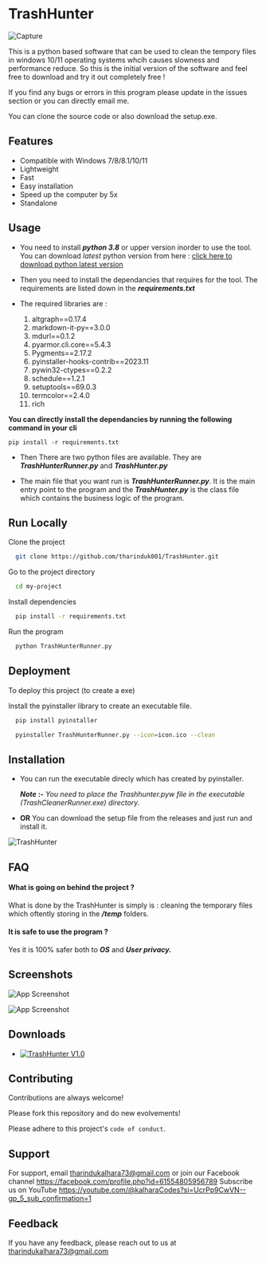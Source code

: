 # TrashHunter
![Capture](https://github.com/tharinduk001/TrashHunter/assets/136310961/a75e5ac3-513e-4191-9c67-eb0bb83954cb)

This is a python based software that can be used to clean the tempory files in windows 10/11 operating systems whcih causes slowness and performance reduce. So this is the initial version of the software and feel free to download and try it out completely free !

If you find any bugs or errors in this program please update in the issues section or you can directly email me.

You can clone the source code or also download the setup.exe.



## Features

- Compatible with Windows 7/8/8.1/10/11
- Lightweight
- Fast 
- Easy installation
- Speed up the computer by 5x
- Standalone


## Usage
* You need to install ***python 3.8*** or upper version inorder to use the tool. You can download *latest* python version from here : [click here to download python latest version](https://www.python.org/downloads/)

* Then you need to install the dependancies that requires for the tool. The requirements are listed down in the ***requirements.txt***

* The required libraries are :
    1. altgraph==0.17.4
    2. markdown-it-py==3.0.0
    3. mdurl==0.1.2
    4. pyarmor.cli.core==5.4.3
    5. Pygments==2.17.2
    6. pyinstaller-hooks-contrib==2023.11
    7. pywin32-ctypes==0.2.2
    8. schedule==1.2.1
    9. setuptools==69.0.3
    10. termcolor==2.4.0
    11. rich

**You can directly install the dependancies by running the following command in your cli**

```
pip install -r requirements.txt
```

* Then There are two python files are available. They are **_TrashHunterRunner.py_** and **_TrashHunter.py_**

* The main file that you want run is **_TrashHunterRunner.py_**. It is the main entry point to the program and the **_TrashHunter.py_** is the class file which contains the business logic of the program. 


## Run Locally

Clone the project

```bash
  git clone https://github.com/tharinduk001/TrashHunter.git
```

Go to the project directory

```bash
  cd my-project
```

Install dependencies

```bash
  pip install -r requirements.txt
```

Run the program
```bash
  python TrashHunterRunner.py 
```


## Deployment

To deploy this project (to create a exe)

Install the pyinstaller library to create an executable file. 

```bash
  pip install pyinstaller
```

```bash
  pyinstaller TrashHunterRunner.py --icon=icon.ico --clean   
```

## Installation

* You can run the executable direcly which has created by pyinstaller. 

    **_Note_ :-** _You need to place the Trashhunter.pyw file in the executable (TrashCleanerRunner.exe) directory._

* **OR** You can download the setup file from the releases and just run and install it.

![TrashHunter](https://github.com/tharinduk001/TrashHunter/assets/136310961/c99f6ede-e88a-4e89-ae08-4469793b1b88)


## FAQ

#### What is going on behind the project ?

What is done by the TrashHunter is simply is : cleaning the temporary files which oftently storing in the **_/temp_** folders.

#### It is safe to use the program ? 

Yes it is 100% safer both to **_OS_** and **_User privacy._**


## Screenshots

![App Screenshot](https://github.com/tharinduk001/TrashHunter/assets/136310961/59024c1d-5b5b-4726-b272-703a1e70c9a1)


![App Screenshot](https://github.com/tharinduk001/TrashHunter/assets/136310961/d646fb3a-cd89-4909-9de1-29e139c1f05c)



## Downloads
* [![TrashHunter V1.0](https://img.shields.io/badge/TrashHunterV1.0-red)](https://github.com/tharinduk001/TrashHunter/releases/download/TrashHunter_V1.0/TrashCleaner.exe)

## Contributing

Contributions are always welcome!

Please fork this repository and do new evolvements!

Please adhere to this project's `code of conduct`.


## Support

For support, email tharindukalhara73@gmail.com or join our Facebook channel https://facebook.com/profile.php?id=61554805956789 Subscribe us on YouTube https://youtube.com/@kalharaCodes?si=UcrPp9CwVN--gp_5_sub_confirmation=1


## Feedback

If you have any feedback, please reach out to us at tharindukalhara73@gmail.com 




